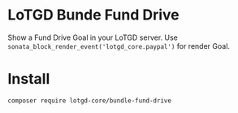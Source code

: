 # LoTGD Bunde Fund Drive

Show a Fund Drive Goal in your LoTGD server. Use `sonata_block_render_event('lotgd_core.paypal')` for render Goal.

# Install
```bash
composer require lotgd-core/bundle-fund-drive
```
